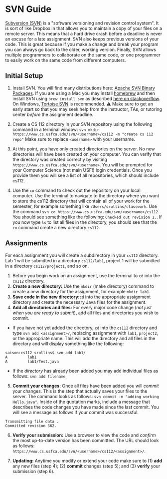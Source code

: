 SVN Guide
=========

[Subversion (SVN)](https://en.wikipedia.org/wiki/Apache_Subversion) is a "software versioning and revision control system". It is sort of like Dropbox in that allows you to maintain a copy of your files on a remote server. This means that a hard drive crash before a deadline is never an excuse for a late assignment. SVN also keeps previous versions of your code. This is great because if you make a change and break your program you can always go back to the older, working version. Finally, SVN allows multiple programmers to collaborate on the same code, or one programmer to easily work on the same code from different computers.

## Initial Setup

1. Install SVN. You will find many distributions here: [Apache SVN Binary Packages](https://subversion.apache.org/packages.html). If you are using a Mac you may install [homebrew](http://brew.sh/) and then install SVN using ```brew install svn``` as described [here on stackoverflow](http://stackoverflow.com/questions/19921714/command-line-svn-client-for-mac). On Windows, [Tortoise SVN](https://sourceforge.net/projects/tortoisesvn/) is recommended. :warning: Make sure to get an early start so that you may seek help from the instructor, TAs, or tutoring center *before* the assignment deadline.

2. Create a CS 112 directory in your SVN repository using the following command in a terminal window: ```svn mkdir https://www.cs.usfca.edu/svn/<username>/cs112 -m "create cs 112 repo"```
Make sure to replace ```<username>``` with your username. 

3. At this point, you have only created directories on the server. No new directories will have been created on your computer. You can verify that the directory was created correctly by visiting ```https://www.cs.usfca.edu/svn/<username>```. You will be prompted for your Computer Science (not main USF!) login credentials. Once you provide them you will see a list of all repositories, which should include cs112.

4. Use the ```co``` command to check out the repository on your local computer. Use the terminal to navigate to the directory where you want to store the cs112 directory that will contain all of your work for the semester, for example something like ```/Users/srollins/classwork```. Use the command ```svn co https://www.cs.usfca.edu/svn/<username>/cs112```. You should see something like the following: ```Checked out revision 1.```. If you now type ```ls``` to list all files in the directory, you should see that the ```co``` command create a new directory ```cs112```.

## Assignments

For each assignment you will create a subdirectory in your ```cs112``` directory. Lab 1 will be submitted in a directory ```cs112/lab1```, project 1 will be submitted in a directory ```cs112/project1```, and so on.

1. Before you begin work on an assignment, use the terminal to ```cd``` into the ```cs112``` directory. 
2. **Create a new directory:** Use the ```mkdir``` (make directory) command to create a new directory for the assignment, for example ```mkdir lab1```.
3. **Save code in the new directory:**```cd``` into the appropriate assignment directory and create the necessary Java files for the assignment. 
4. **Add all directories and files:** For every major code change (*not just when you are ready to submit*), add all files and directories you wish to commit. 
  - If you have not yet added the directory, ```cd``` into the ```cs112``` directory and type ```svn add <assignment>/```, replacing assignment with ```lab1```, ```project2```, or the appropriate name. This will add the directory and all files in the directory and will display something like the following:  
   
  ```
  saison:cs112 srollins$ svn add lab1/  
  A         lab1  
  A         lab1/Test.java  
  ```
  - If the *directory* has already been added you may add individual files as follows: ```svn add filename```

5. **Commit your changes:** Once all files have been added you will *commit* your changes. This is the step that actually saves your files to the server. The command looks as follows: ```svn commit -m "adding working Hello.java"```. Inside of the quotation marks, include a message that describes the code changes you have made since the last commit. You will see a message as follows if your commit was successful:

  ```
  Transmitting file data .
  Committed revision 362.
  ```

6. **Verify your submission:** Use a browser to view the code and *confirm* the most up-to-date version has been committed. The URL should look as follows: ```https://www.cs.usfca.edu/svn/<username>/cs112/<assignment>/```.

7. **Updating:** Anytime you modify or extend your code make sure to (1) **add** any  new files (step 4); (2) **commit** changes (step 5); and (3) **verify** your submission (step 6).
  

